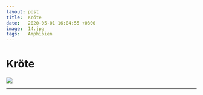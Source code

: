 ```yaml
---
layout: post
title:  Kröte
date:   2020-05-01 16:04:55 +0300
image:  14.jpg
tags:   Amphibien
---
```

# Kröte

![]({{site.baseurl}}/img/00.jpg)

---------------------------------------------------------